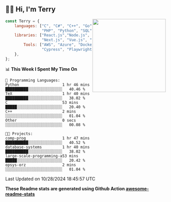 <h2>👋🏻 Hi, I'm Terry</h2>

<img align='right' src="https://media.giphy.com/media/fkZukR450RQ1qnGaq9/giphy.gif" width="230">

```javascript
const Terry = {
    languages: ["C", "C#", "C++", "Go", "Java", "Javascript",
                "PHP", "Python", "SQL", "Typescript"],
    libraries: ["React.js","Node.js", ".Net", "Express.js",
                "Next.js", "Vue.js", "Astro.js", "CUDA"],
        Tools: ["AWS", "Azure", "Docker🐳", "Git", "Figma",
                "Cypress", "Playwright", "Postman", "Jira"],
    },
};
```
<!--START_SECTION:waka-->
📊 **This Week I Spent My Time On** 

```text
💬 Programming Languages: 
Python                   1 hr 46 mins        ██████████░░░░░░░░░░░░░░░   40.46 % 
TeX                      1 hr 40 mins        ██████████░░░░░░░░░░░░░░░   38.02 % 
C                        53 mins             █████░░░░░░░░░░░░░░░░░░░░   20.40 % 
C++                      2 mins              ░░░░░░░░░░░░░░░░░░░░░░░░░   01.04 % 
Other                    0 secs              ░░░░░░░░░░░░░░░░░░░░░░░░░   00.08 % 

🐱‍💻 Projects: 
comp-prog                1 hr 47 mins        ██████████░░░░░░░░░░░░░░░   40.52 % 
database-systems         1 hr 40 mins        ██████████░░░░░░░░░░░░░░░   38.02 % 
large-scale-programming-a53 mins             █████░░░░░░░░░░░░░░░░░░░░   20.42 % 
opsys-orz                2 mins              ░░░░░░░░░░░░░░░░░░░░░░░░░   01.04 % 
```


 Last Updated on 10/28/2024 18:45:57 UTC
<!--END_SECTION:waka-->

**These Readme stats are generated using Github Action [awesome-readme-stats](https://github.com/anmol098/waka-readme-stats)**
